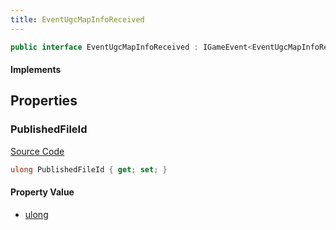 ```yaml
---
title: EventUgcMapInfoReceived
---
```


```csharp
public interface EventUgcMapInfoReceived : IGameEvent<EventUgcMapInfoReceived>
```

#### Implements

## Properties

### PublishedFileId

[Source Code](https://github.com/swiftly-solution/swiftlys2/blob/beta/managed/src/SwiftlyS2.Generated/GameEvents/Interfaces/EventUgcMapInfoReceived.cs#L21)

```csharp
ulong PublishedFileId { get; set; }
```

#### Property Value

- [ulong](https://learn.microsoft.com/dotnet/api/system.uint64)

